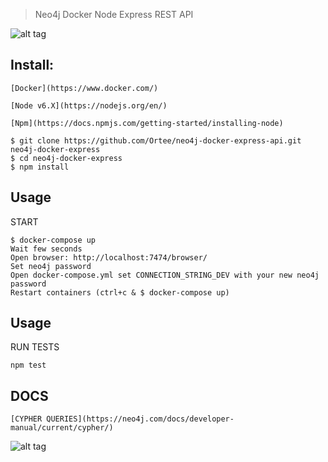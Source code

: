 > Neo4j Docker Node Express REST API

![alt tag](http://tech.orteedev.pl/neo4j-logo.png)

## Install:
```
[Docker](https://www.docker.com/)   
```
```
[Node v6.X](https://nodejs.org/en/)   
```
```
[Npm](https://docs.npmjs.com/getting-started/installing-node)   
```
```
$ git clone https://github.com/Ortee/neo4j-docker-express-api.git neo4j-docker-express
$ cd neo4j-docker-express
$ npm install
```
## Usage
START
```
$ docker-compose up
Wait few seconds
Open browser: http://localhost:7474/browser/
Set neo4j password
Open docker-compose.yml set CONNECTION_STRING_DEV with your new neo4j password
Restart containers (ctrl+c & $ docker-compose up)
```

## Usage
RUN TESTS
```
npm test
```

## DOCS
```
[CYPHER QUERIES](https://neo4j.com/docs/developer-manual/current/cypher/)   
```
![alt tag](http://tech.orteedev.pl/graph.png)
